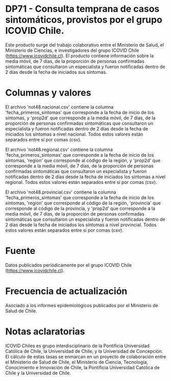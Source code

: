 # DP71 - Consulta temprana de casos sintomáticos, provistos por el grupo ICOVID Chile. 

Este producto surge del trabajo colaborativo entre el Ministerio de Salud, el Ministerio de Ciencias, e investigadores del grupo ICOVID Chile (https://www.icovidchile.cl). El producto contiene información sobre la media móvil, de 7 días, de la proporción de personas confirmadas sintomáticas que consultaron un especialista y fueron notificadas dentro de 2 días desde la fecha de iniciados sus síntomas.

# Columnas y valores
El archivo 'not48.nacional.csv' contiene la columna 'fecha_primeros_sintomas' que corresponde a la fecha de inicio de los síntomas, y 'prop2d' que corresponde a  la media móvil, de 7 días, de la proporción de personas confirmadas sintomáticas que consultaron un especialista y fueron notificadas dentro de 2 días desde la fecha de iniciados los síntomas a nivel nacional. Todos estos valores están separados entre sí por comas (csv).

El archivo 'not48.regional.csv' contiene la columna 'fecha_primeros_sintomas' que corresponde a la fecha de inicio de los síntomas, 'region' que corresponde al código de la región, y 'prop2d' que corresponde a  la media móvil, de 7 días, de la proporción de personas confirmadas sintomáticas que consultaron un especialista y fueron notificadas dentro de 2 días desde la fecha de iniciados los síntomas  a nivel regional. Todos estos valores están separados entre sí por comas (csv).

El archivo 'not48.provincial.csv' contiene la columna 'fecha_primeros_sintomas' que corresponde a la fecha de inicio de los síntomas, 'region' que corresponde al código de la región, 'provincia' que corresponde al código de la provincia, y 'prop2d' que corresponde a  la media móvil, de 7 días, de la proporción de personas confirmadas sintomáticas que consultaron un especialista y fueron notificadas dentro de 2 días desde la fecha de iniciados los síntomas a nivel provincial. Todos estos valores están separados entre sí por comas (csv).



# Fuente
Datos publicados periódicamente por el grupo ICOVID Chile (https://www.icovidchile.cl). 

# Frecuencia de actualización
Asociado a los informes epidemiológicos publicados por el Ministerio de Salud de Chile.

# Notas aclaratorias
ICOVID Chiles es grupo interdisciplinario de la Pontificia Universidad Católica de Chile, la Universidad de Chile, y la Universidad de Concepción.  El cálculo de estas tasas se enmarcan en un proyecto de colaboración entre el Ministerio de Salud de Chile, el Ministerio de Ciencia, Tecnología, Conocimiento e Innovación de Chile, la Pontificia Universidad Católica de Chile y la Universidad de Chile.




